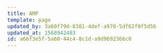 ```yaml
---
title: AMP
template: page
updated_by: 3a60f79d-8381-4def-a970-5df62f0f5d56
updated_at: 1568942483
id: a66f3e5f-5a60-44c4-8c1d-a9d9692366c0
---
```

